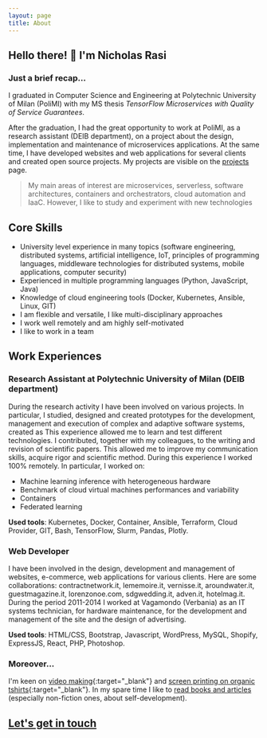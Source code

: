 ```yaml
---
layout: page
title: About
---
```


## Hello there! 👋 I'm Nicholas Rasi

### Just a brief recap...

I graduated in Computer Science and Engineering at Polytechnic University of Milan (PoliMI) with my MS thesis *TensorFlow Microservices with Quality of Service Guarantees*.

After the graduation, I had the great opportunity to work at PoliMI, as a research assistant (DEIB department), on a project about the design, implementation and maintenance of microservices applications. At the same time, I have developed websites and web applications for several clients and created open source projects.
My projects are visible on the [projects](/projects) page.

> My main areas of interest are microservices, serverless, software architectures, containers and orchestrators, cloud automation and IaaC. However, I like to study and experiment with new technologies 

## Core Skills
- University level experience in many topics (software engineering, distributed systems, artificial intelligence, IoT, principles of programming languages, middleware technologies for distributed systems, mobile applications, computer security)
- Experienced in multiple programming languages (Python, JavaScript, Java)
- Knowledge of cloud engineering tools (Docker, Kubernetes, Ansible, Linux, GIT)
- I am flexible and versatile, I like multi-disciplinary approaches
- I work well remotely and am highly self-motivated
- I like to work in a team

## Work Experiences
### Research Assistant at Polytechnic University of Milan (DEIB department)
During the research activity I have been involved on various projects. In particular, I studied, designed and created prototypes for the development, management and execution of complex and adaptive software systems, created as 
This experience allowed me to learn and test different technologies. I contributed, together with my colleagues, to the writing and revision of scientific papers. This allowed me to improve my communication skills, acquire rigor and scientific method. During this experience I worked 100% remotely. 
In particular, I worked on:
- Machine learning inference with heterogeneous hardware
- Benchmark of cloud virtual machines performances and variability
- Containers
- Federated learning

**Used tools**: Kubernetes, Docker, Container, Ansible, Terraform, Cloud Provider, GIT, Bash, TensorFlow, Slurm, Pandas, Plotly.

### Web Developer
I have been involved in the design, development and management of websites, e-commerce, web applications for various clients. Here are some collaborations: contractnetwork.it, lememoire.it, vernisse.it, aroundwater.it, guestmagazine.it, lorenzonoe.com, sdgwedding.it, adven.it, hotelmag.it. During the period 2011-2014 I worked at Vagamondo (Verbania) as an IT systems technician, for hardware maintenance, for the development and management of the site and the design of advertising.

**Used tools**: HTML/CSS, Bootstrap, Javascript, WordPress, MySQL, Shopify, ExpressJS, React, PHP, Photoshop.

### Moreover...
I'm keen on [video making](https://rhvideo.it/){:target="_blank"} and [screen printing on organic tshirts](http://www.respectshirts.it/){:target="_blank"}. In my spare time I like to [read books and articles](/reading-list) (especially non-fiction ones, about self-development).

<h2 class="button-primary">
	<a href="/contact">Let's get in touch</a>
</h2>

